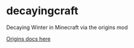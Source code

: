 # decayingcraft

Decaying Winter in Minecraft via the origins mod

[Origins docs here](https://origins.readthedocs.io/en/latest/)
